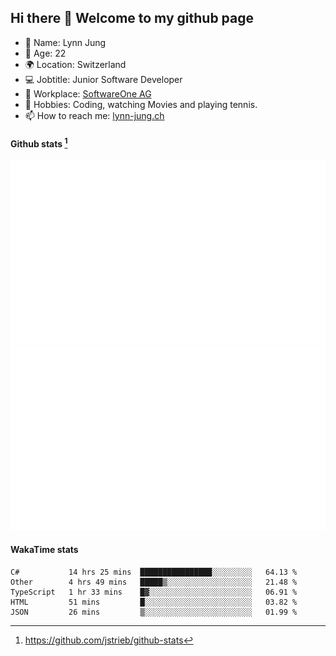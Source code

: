## Hi there 👋 Welcome to my github page

- 🧑 Name: Lynn Jung
- 🔞 Age: 22
- 🌍 Location: Switzerland
- 💻 Jobtitle: Junior Software Developer
- 🏢 Workplace: [SoftwareOne AG](https://www.softwareone.com/)
- 🎾 Hobbies: Coding, watching Movies and playing tennis.
- 📫 How to reach me: [lynn-jung.ch](https://lynn-jung.ch/)


#### Github stats [^1]
![](https://github.com/lynn-jung/github-stats/blob/master/generated/overview.svg)  ![](https://github.com/lynn-jung/github-stats/blob/master/generated/languages.svg)


#### WakaTime stats
<!--START_SECTION:waka-->
```text
C#           14 hrs 25 mins  ████████████████░░░░░░░░░   64.13 % 
Other        4 hrs 49 mins   █████▒░░░░░░░░░░░░░░░░░░░   21.48 % 
TypeScript   1 hr 33 mins    █▓░░░░░░░░░░░░░░░░░░░░░░░   06.91 % 
HTML         51 mins         █░░░░░░░░░░░░░░░░░░░░░░░░   03.82 % 
JSON         26 mins         ▒░░░░░░░░░░░░░░░░░░░░░░░░   01.99 % 
```
<!--END_SECTION:waka-->

[^1]: https://github.com/jstrieb/github-stats
